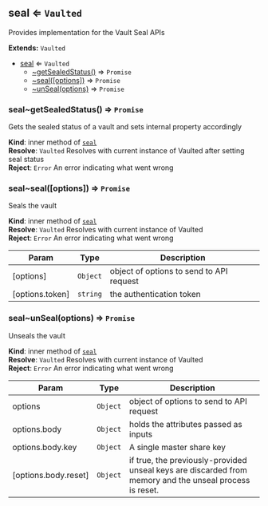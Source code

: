 <a name="module_seal"></a>
## seal ⇐ <code>Vaulted</code>
Provides implementation for the Vault Seal APIs

**Extends:** <code>Vaulted</code>  

* [seal](#module_seal) ⇐ <code>Vaulted</code>
    * [~getSealedStatus()](#module_seal..getSealedStatus) ⇒ <code>Promise</code>
    * [~seal([options])](#module_seal..seal) ⇒ <code>Promise</code>
    * [~unSeal(options)](#module_seal..unSeal) ⇒ <code>Promise</code>

<a name="module_seal..getSealedStatus"></a>
### seal~getSealedStatus() ⇒ <code>Promise</code>
Gets the sealed status of a vault and sets internal property accordingly

**Kind**: inner method of <code>[seal](#module_seal)</code>  
**Resolve**: <code>Vaulted</code> Resolves with current instance of Vaulted after setting seal status  
**Reject**: <code>Error</code> An error indicating what went wrong  
<a name="module_seal..seal"></a>
### seal~seal([options]) ⇒ <code>Promise</code>
Seals the vault

**Kind**: inner method of <code>[seal](#module_seal)</code>  
**Resolve**: <code>Vaulted</code> Resolves with current instance of Vaulted  
**Reject**: <code>Error</code> An error indicating what went wrong  

| Param | Type | Description |
| --- | --- | --- |
| [options] | <code>Object</code> | object of options to send to API request |
| [options.token] | <code>string</code> | the authentication token |

<a name="module_seal..unSeal"></a>
### seal~unSeal(options) ⇒ <code>Promise</code>
Unseals the vault

**Kind**: inner method of <code>[seal](#module_seal)</code>  
**Resolve**: <code>Vaulted</code> Resolves with current instance of Vaulted  
**Reject**: <code>Error</code> An error indicating what went wrong  

| Param | Type | Description |
| --- | --- | --- |
| options | <code>Object</code> | object of options to send to API request |
| options.body | <code>Object</code> | holds the attributes passed as inputs |
| options.body.key | <code>Object</code> | A single master share key |
| [options.body.reset] | <code>Object</code> | if true, the previously-provided unseal keys are discarded from memory and the unseal process is reset. |

